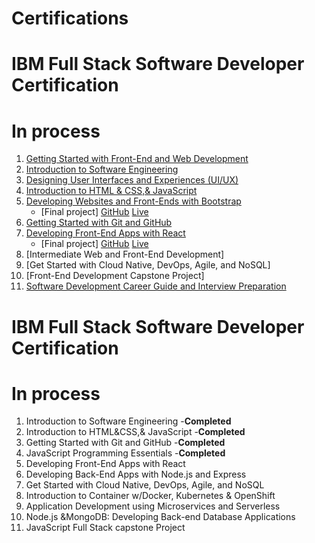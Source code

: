 # Certifications

# IBM Full Stack Software Developer Certification
#
# In process
  1. [Getting Started with Front-End and Web Development](https://www.coursera.org/account/accomplishments/verify/222STQU5ZFF7)
  2. [Introduction to Software Engineering](https://www.coursera.org/account/accomplishments/verify/S6MNCO1TENH5)
  3. [Designing User Interfaces and Experiences (UI/UX)](https://www.coursera.org/account/accomplishments/verify/37ZC1CVU1YR2)
  4. [Introduction to HTML & CSS,& JavaScript](https://www.coursera.org/account/accomplishments/verify/IAWKCX1GULRA)
  5. [Developing Websites and Front-Ends with Bootstrap](https://www.coursera.org/account/accomplishments/verify/XY1WWZP7RX2M)
     - [Final project] [GitHub](https://github.com/Nunejai/themarbletable) [Live](https://nunejai.github.io/themarbletable/)
  7. [Getting Started with Git and GitHub](https://www.coursera.org/account/accomplishments/verify/YK4ZPN1GQ8E8)
  8. [Developing Front-End Apps with React](https://www.coursera.org/account/accomplishments/verify/Z89URDJ6F7AE)
     - [Final project] [GitHub](https://github.com/Nunejai/e-plantShopping) [Live](https://nunejai.github.io/e-plantShopping/)
  9. [Intermediate Web and Front-End Development]
  10. [Get Started with Cloud Native, DevOps, Agile, and NoSQL]
  11. [Front-End Development Capstone Project]
  12. [Software Development Career Guide and Interview Preparation](https://www.coursera.org/account/accomplishments/verify/0VVAR9529TU7)
     

# IBM Full Stack Software Developer Certification
#
# In process
  1. Introduction to Software Engineering -**Completed**
  2. Introduction to HTML&CSS,& JavaScript  -**Completed**
  3. Getting Started with Git and GitHub  -**Completed**
  4. JavaScript Programming Essentials  -**Completed**
  5. Developing Front-End Apps with React
  6. Developing Back-End Apps with Node.js and Express
  7. Get Started with Cloud Native, DevOps, Agile, and NoSQL
  8. Introduction to Container w/Docker, Kubernetes & OpenShift
  9. Application Development using Microservices and Serverless
  10. Node.js &MongoDB: Developing Back-end Database Applications
  11. JavaScript Full Stack capstone Project

